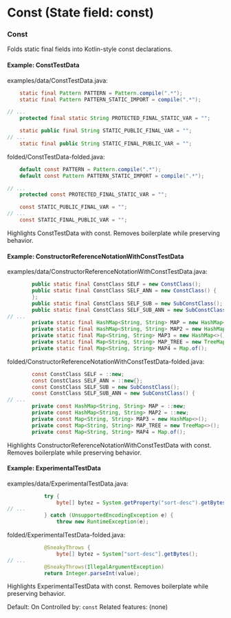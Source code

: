 # Const (State field: const)

### Const
Folds static final fields into Kotlin-style const declarations.

#### Example: ConstTestData

examples/data/ConstTestData.java:
```java
    static final Pattern PATTERN = Pattern.compile(".*");
    static final Pattern PATTERN_STATIC_IMPORT = compile(".*");

// ...
    protected final static String PROTECTED_FINAL_STATIC_VAR = "";

    static public final String STATIC_PUBLIC_FINAL_VAR = "";
// ...
    static final public String STATIC_FINAL_PUBLIC_VAR = "";
```

folded/ConstTestData-folded.java:
```java
    default const PATTERN = Pattern.compile(".*");
    default const Pattern PATTERN_STATIC_IMPORT = compile(".*");

// ...
    protected const PROTECTED_FINAL_STATIC_VAR = "";

    const STATIC_PUBLIC_FINAL_VAR = "";
// ...
    const STATIC_FINAL_PUBLIC_VAR = "";
```

Highlights ConstTestData with const.
Removes boilerplate while preserving behavior.

#### Example: ConstructorReferenceNotationWithConstTestData

examples/data/ConstructorReferenceNotationWithConstTestData.java:
```java
        public static final ConstClass SELF = new ConstClass();
        public static final ConstClass SELF_ANN = new ConstClass() {
        };
        public static final ConstClass SELF_SUB = new SubConstClass();
        public static final ConstClass SELF_SUB_ANN = new SubConstClass() {
// ...
        private static final HashMap<String, String> MAP = new HashMap<>();
        private static final HashMap<String, String> MAP2 = new HashMap<String, String>();
        private static final Map<String, String> MAP3 = new HashMap<>();
        private static final Map<String, String> MAP_TREE = new TreeMap<>();
        private static final Map<String, String> MAP4 = Map.of();
```

folded/ConstructorReferenceNotationWithConstTestData-folded.java:
```java
        const ConstClass SELF = ::new;
        const ConstClass SELF_ANN = ::new{};
        const ConstClass SELF_SUB = new SubConstClass();
        const ConstClass SELF_SUB_ANN = new SubConstClass() {
// ...
        private const HashMap<String, String> MAP = ::new;
        private const HashMap<String, String> MAP2 = ::new;
        private const Map<String, String> MAP3 = new HashMap<>();
        private const Map<String, String> MAP_TREE = new TreeMap<>();
        private const Map<String, String> MAP4 = Map.of();
```

Highlights ConstructorReferenceNotationWithConstTestData with const.
Removes boilerplate while preserving behavior.

#### Example: ExperimentalTestData

examples/data/ExperimentalTestData.java:
```java
            try {
                byte[] bytez = System.getProperty("sort-desc").getBytes();
// ...
            } catch (UnsupportedEncodingException e) {
                throw new RuntimeException(e);
```

folded/ExperimentalTestData-folded.java:
```java
            @SneakyThrows {
                byte[] bytez = System["sort-desc"].getBytes();
// ...
            @SneakyThrows(IllegalArgumentException)
            return Integer.parseInt(value);
```

Highlights ExperimentalTestData with const.
Removes boilerplate while preserving behavior.

Default: On
Controlled by: `const`
Related features: (none)
